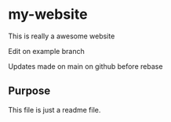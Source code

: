 # my-website

This is really a awesome website

Edit on example branch

Updates made on main on github before rebase

## Purpose 

This file is just a readme file.
